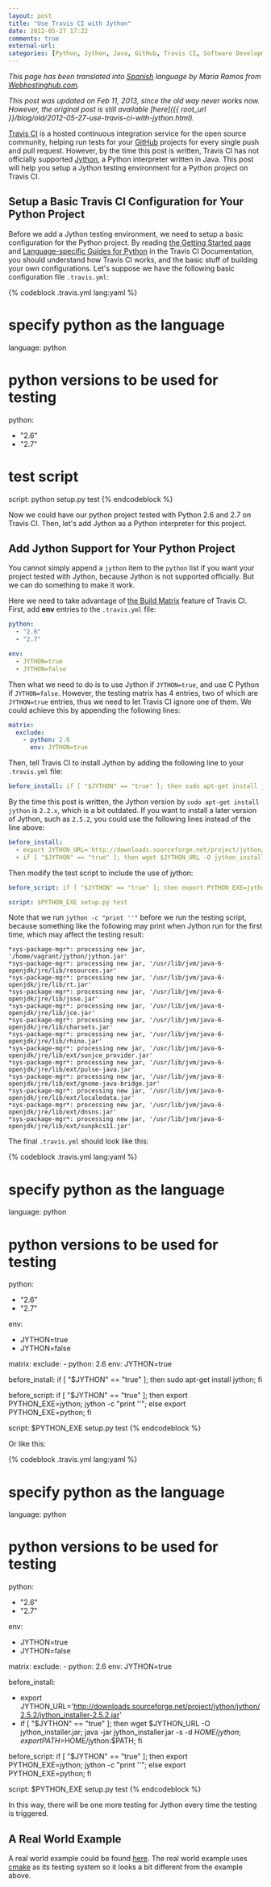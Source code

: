 ```yaml
---
layout: post
title: "Use Travis CI with Jython"
date: 2012-05-27 17:22
comments: true
external-url: 
categories: [Python, Jython, Java, GitHub, Travis CI, Software Development]
---
```


_This page has been translated into [Spanish](http://www.webhostinghub.com/support/es/misc/utilice-travis-ci-con)
language by Maria Ramos from [Webhostinghub.com](https://plus.google.com/100699836350835346064/posts)._

_This post was updated on Feb 11, 2013, since the old way never works now.
However, the original post is still available
[here]({{ root_url }}/blog/old/2012-05-27-use-travis-ci-with-jython.html)._

[Travis CI][] is a hosted continuous integration service for the open source
community, helping run tests for your [GitHub][] projects for every single push
and pull request. However, by the time this post is written, Travis CI has not
officially supported [Jython][], a Python interpreter written in Java. This post
will help you setup a Jython testing environment for a Python project on Travis
CI.

<!-- more -->

## Setup a Basic Travis CI Configuration for Your Python Project

Before we add a Jython testing environment, we need to setup a basic
configuration for the Python project. By reading
[the Getting Started page][travis-getting-started] and
[Language-specific Guides for Python][travis-language-speicific-guides-python]
in the Travis CI Documentation, you should understand how Travis CI works, and
the basic stuff of building your own configurations. Let's suppose we have the
following basic configuration file `.travis.yml`:

{% codeblock .travis.yml lang:yaml %}
# specify python as the language
language: python

# python versions to be used for testing
python:
  - "2.6"
  - "2.7"

# test script
script: python setup.py test
{% endcodeblock %}

Now we could have our python project tested with Python 2.6 and 2.7 on Travis
CI. Then, let's add Jython as a Python interpreter for this project.


## Add Jython Support for Your Python Project

You cannot simply append a `jython` item to the `python` list if you want your
project tested with Jython, because Jython is not supported officially. But we
can do something to make it work.

Here we need to take advantage of [the Build Matrix][] feature of Travis CI.
First, add **env** entries to the `.travis.yml` file:

```yaml
python:
  - "2.6"
  - "2.7"

env:
  - JYTHON=true
  - JYTHON=false
```

Then what we need to do is to use Jython if `JYTHON=true`, and use C Python if
`JYTHON=false`. However, the testing matrix has 4 entries, two of which are
`JYTHON=true` entries, thus we need to let Travis CI ignore one of them. We
could achieve this by appending the following lines:

```yaml
matrix:
  exclude:
    - python: 2.6
      env: JYTHON=true
```

Then, tell Travis CI to install Jython by adding the following line to your
`.travis.yml` file:

```yaml
before_install: if [ "$JYTHON" == "true" ]; then sudo apt-get install jython; fi
```

By the time this post is written, the Jython version by `sudo apt-get install
jython` is `2.2.x`, which is a bit outdated. If you want to install a later
version of Jython, such as `2.5.2`, you could use the following lines instead of
the line above:

```yaml
before_install:
  - export JYTHON_URL='http://downloads.sourceforge.net/project/jython/jython/2.5.2/jython_installer-2.5.2.jar'
  - if [ "$JYTHON" == "true" ]; then wget $JYTHON_URL -O jython_installer.jar; java -jar jython_installer.jar -s -d $HOME/jython; export PATH=$HOME/jython:$PATH; fi
```

Then modify the test script to include the use of jython:

```yaml
before_script: if [ "$JYTHON" == "true" ]; then export PYTHON_EXE=jython; jython -c "print ''"; else export PYTHON_EXE=python; fi

script: $PYTHON_EXE setup.py test
```

Note that we run `jython -c "print ''"` before we run the testing script,
because something like the following may print when Jython run for the first
time, which may affect the testing result:

    *sys-package-mgr*: processing new jar, '/home/vagrant/jython/jython.jar'
    *sys-package-mgr*: processing new jar, '/usr/lib/jvm/java-6-openjdk/jre/lib/resources.jar'
    *sys-package-mgr*: processing new jar, '/usr/lib/jvm/java-6-openjdk/jre/lib/rt.jar'
    *sys-package-mgr*: processing new jar, '/usr/lib/jvm/java-6-openjdk/jre/lib/jsse.jar'
    *sys-package-mgr*: processing new jar, '/usr/lib/jvm/java-6-openjdk/jre/lib/jce.jar'
    *sys-package-mgr*: processing new jar, '/usr/lib/jvm/java-6-openjdk/jre/lib/charsets.jar'
    *sys-package-mgr*: processing new jar, '/usr/lib/jvm/java-6-openjdk/jre/lib/rhino.jar'
    *sys-package-mgr*: processing new jar, '/usr/lib/jvm/java-6-openjdk/jre/lib/ext/sunjce_provider.jar'
    *sys-package-mgr*: processing new jar, '/usr/lib/jvm/java-6-openjdk/jre/lib/ext/pulse-java.jar'
    *sys-package-mgr*: processing new jar, '/usr/lib/jvm/java-6-openjdk/jre/lib/ext/gnome-java-bridge.jar'
    *sys-package-mgr*: processing new jar, '/usr/lib/jvm/java-6-openjdk/jre/lib/ext/localedata.jar'
    *sys-package-mgr*: processing new jar, '/usr/lib/jvm/java-6-openjdk/jre/lib/ext/dnsns.jar'
    *sys-package-mgr*: processing new jar, '/usr/lib/jvm/java-6-openjdk/jre/lib/ext/sunpkcs11.jar'

The final `.travis.yml` should look like this:

{% codeblock .travis.yml lang:yaml %}
# specify python as the language
language: python

# python versions to be used for testing
python:
  - "2.6"
  - "2.7"

env:
  - JYTHON=true
  - JYTHON=false

matrix:
  exclude:
    - python: 2.6
      env: JYTHON=true

before_install: if [ "$JYTHON" == "true" ]; then sudo apt-get install jython; fi

before_script: if [ "$JYTHON" == "true" ]; then export PYTHON_EXE=jython; jython -c "print ''"; else export PYTHON_EXE=python; fi

script: $PYTHON_EXE setup.py test
{% endcodeblock %}

Or like this:

{% codeblock .travis.yml lang:yaml %}
# specify python as the language
language: python

# python versions to be used for testing
python:
  - "2.6"
  - "2.7"

env:
  - JYTHON=true
  - JYTHON=false

matrix:
  exclude:
    - python: 2.6
      env: JYTHON=true

before_install:
  - export JYTHON_URL='http://downloads.sourceforge.net/project/jython/jython/2.5.2/jython_installer-2.5.2.jar'
  - if [ "$JYTHON" == "true" ]; then wget $JYTHON_URL -O jython_installer.jar; java -jar jython_installer.jar -s -d $HOME/jython; export PATH=$HOME/jython:$PATH; fi

before_script: if [ "$JYTHON" == "true" ]; then export PYTHON_EXE=jython; jython -c "print ''"; else export PYTHON_EXE=python; fi

script: $PYTHON_EXE setup.py test
{% endcodeblock %}


In this way, there will be one more testing for Jython every time the testing is
triggered.


## A Real World Example

A real world example could be found
[here](https://github.com/editorconfig/editorconfig-core-py/blob/7ff7104fa4e79468772b18801c66f11aa58fef84/.travis.yml).
The real world example uses [cmake][] as its testing system so it looks a bit
different from the example above.


[the Build Matrix]: http://about.travis-ci.org/docs/user/build-configuration/#The-Build-Matrix
[GitHub]: http://github.com
[Jython]: http://www.jython.org
[Travis CI]: http://travis-ci.org
[cmake]: http://www.cmake.org
[travis-getting-started]: http://about.travis-ci.org/docs/user/getting-started/
[travis-language-speicific-guides-python]: http://about.travis-ci.org/docs/user/languages/python/
